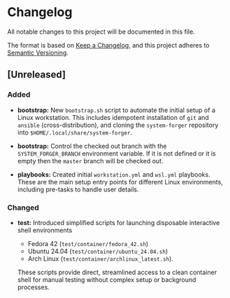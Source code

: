 # Changelog

All notable changes to this project will be documented in this file.

The format is based on [Keep a Changelog](https://keepachangelog.com/en/1.1.0/),
and this project adheres to [Semantic Versioning](https://semver.org/spec/v2.0.0.html).

## [Unreleased]

### Added
- **bootstrap:** New `bootstrap.sh` script to automate the initial setup of a
  Linux workstation. This includes idempotent installation of `git` and
  `ansible` (cross-distribution), and cloning the `system-forger` repository
  into `$HOME/.local/share/system-forger`.

- **bootstrap:** Control the checked out branch with the `SYSTEM_FORGER_BRANCH`
  environment variable. If it is not defined or it is empty then the `master`
  branch will be checked out.

- **playbooks:** Created initial `workstation.yml` and `wsl.yml` playbooks.
  These are the main setup entry points for different Linux environments,
  including pre-tasks to handle user details.

### Changed
- **test:** Introduced simplified scripts for launching disposable interactive
  shell environments

  - Fedora 42 (`test/container/fedora_42.sh`)
  - Ubuntu 24.04 (`test/container/ubuntu_24.04.sh`)
  - Arch Linux (`test/container/archlinux_latest.sh`).

  These scripts provide direct, streamlined access to a clean container shell
  for manual testing without complex setup or background processes.
